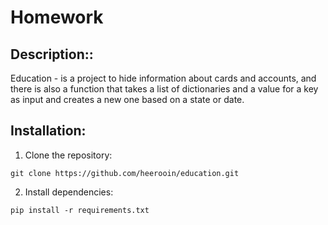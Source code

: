 # Homework
## Description::
Education - is a project to hide information about cards and accounts, and there is also a function that takes a list of dictionaries and a value for a key as input and creates a new one based on a state or date.
## Installation:

1. Clone the repository:
```
git clone https://github.com/heerooin/education.git
```
2. Install dependencies:
```
pip install -r requirements.txt
